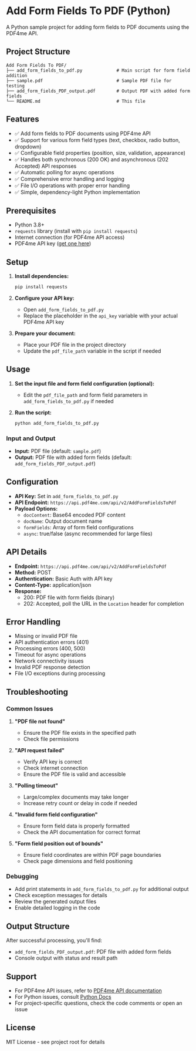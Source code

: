 # Add Form Fields To PDF (Python)

A Python sample project for adding form fields to PDF documents using the PDF4me API.

## Project Structure

```
Add Form Fields To PDF/
├── add_form_fields_to_pdf.py             # Main script for form field addition
├── sample.pdf                            # Sample PDF file for testing
├── add_form_fields_PDF_output.pdf        # Output PDF with added form fields
└── README.md                             # This file
```

## Features

- ✅ Add form fields to PDF documents using PDF4me API
- ✅ Support for various form field types (text, checkbox, radio button, dropdown)
- ✅ Configurable field properties (position, size, validation, appearance)
- ✅ Handles both synchronous (200 OK) and asynchronous (202 Accepted) API responses
- ✅ Automatic polling for async operations
- ✅ Comprehensive error handling and logging
- ✅ File I/O operations with proper error handling
- ✅ Simple, dependency-light Python implementation

## Prerequisites

- Python 3.8+
- `requests` library (install with `pip install requests`)
- Internet connection (for PDF4me API access)
- PDF4me API key ([get one here](https://dev.pdf4me.com/dashboard/#/api-keys/))

## Setup

1. **Install dependencies:**
   ```bash
   pip install requests
   ```

2. **Configure your API key:**
   - Open `add_form_fields_to_pdf.py`
   - Replace the placeholder in the `api_key` variable with your actual PDF4me API key

3. **Prepare your document:**
   - Place your PDF file in the project directory
   - Update the `pdf_file_path` variable in the script if needed

## Usage

1. **Set the input file and form field configuration (optional):**
   - Edit the `pdf_file_path` and form field parameters in `add_form_fields_to_pdf.py` if needed

2. **Run the script:**
   ```bash
   python add_form_fields_to_pdf.py
   ```

### Input and Output

- **Input:** PDF file (default: `sample.pdf`)
- **Output:** PDF file with added form fields (default: `add_form_fields_PDF_output.pdf`)

## Configuration

- **API Key:** Set in `add_form_fields_to_pdf.py`
- **API Endpoint:** `https://api.pdf4me.com/api/v2/AddFormFieldsToPdf`
- **Payload Options:**
  - `docContent`: Base64 encoded PDF content
  - `docName`: Output document name
  - `formFields`: Array of form field configurations
  - `async`: true/false (async recommended for large files)

## API Details

- **Endpoint:** `https://api.pdf4me.com/api/v2/AddFormFieldsToPdf`
- **Method:** POST
- **Authentication:** Basic Auth with API key
- **Content-Type:** application/json
- **Response:**
  - 200: PDF file with form fields (binary)
  - 202: Accepted, poll the URL in the `Location` header for completion

## Error Handling

- Missing or invalid PDF file
- API authentication errors (401)
- Processing errors (400, 500)
- Timeout for async operations
- Network connectivity issues
- Invalid PDF response detection
- File I/O exceptions during processing

## Troubleshooting

### Common Issues

1. **"PDF file not found"**
   - Ensure the PDF file exists in the specified path
   - Check file permissions

2. **"API request failed"**
   - Verify API key is correct
   - Check internet connection
   - Ensure the PDF file is valid and accessible

3. **"Polling timeout"**
   - Large/complex documents may take longer
   - Increase retry count or delay in code if needed

4. **"Invalid form field configuration"**
   - Ensure form field data is properly formatted
   - Check the API documentation for correct format

5. **"Form field position out of bounds"**
   - Ensure field coordinates are within PDF page boundaries
   - Check page dimensions and field positioning

### Debugging

- Add print statements in `add_form_fields_to_pdf.py` for additional output
- Check exception messages for details
- Review the generated output files
- Enable detailed logging in the code

## Output Structure

After successful processing, you'll find:
- `add_form_fields_PDF_output.pdf`: PDF file with added form fields
- Console output with status and result path

## Support

- For PDF4me API issues, refer to [PDF4me API documentation](https://developer.pdf4me.com/docs/api/)
- For Python issues, consult [Python Docs](https://docs.python.org/3/)
- For project-specific questions, check the code comments or open an issue

## License

MIT License - see project root for details 